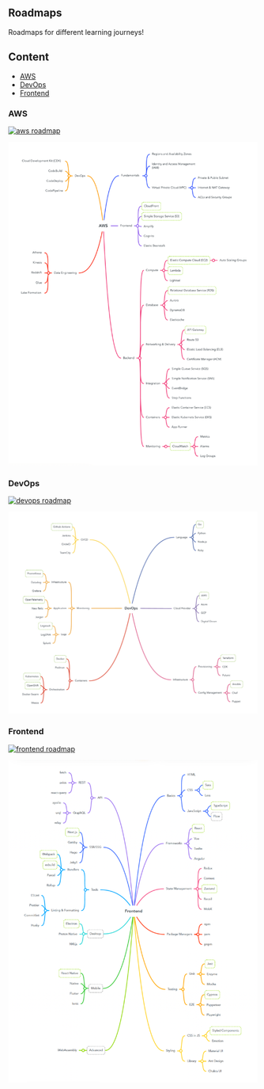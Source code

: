 ## Roadmaps

Roadmaps for different learning journeys!

## Content
- [AWS](#aws)
- [DevOps](#devops)
- [Frontend](#frontend)

### AWS

<a href="https://www.youtube.com/watch?v=yzCx4qvjwgw">
<img src="https://user-images.githubusercontent.com/29705703/170639496-81999ec3-6a6c-405e-b62f-f1c4a9bf0625.png" alt="aws roadmap" />
</a>

![aws](./aws/2022.png)

### DevOps

<a href="https://www.youtube.com/watch?v=np_seazJL3Q">
<img src="https://user-images.githubusercontent.com/29705703/170639506-55690ca5-4131-4446-9c9d-3370ae579696.png" alt="devops roadmap" />
</a>

![devops](./devops/2022.png)

### Frontend

<a href="https://www.youtube.com/watch?v=nsk5WgoZutU">
<img src="https://user-images.githubusercontent.com/29705703/170639508-9053a89e-a0fe-4a4e-b51d-36a93f49503e.png" alt="frontend roadmap" />
</a>

![frontend](./frontend/2022.png)
